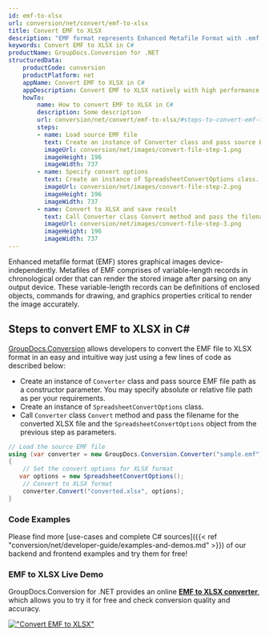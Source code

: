```yaml
---
id: emf-to-xlsx
url: conversion/net/convert/emf-to-xlsx
title: Convert EMF to XLSX
description: "EMF format represents Enhanced Metafile Format with .emf extension. Learn how to convert EMF to XLSX file programmatically in C# language using GroupDocs.Conversion for .NET library."
keywords: Convert EMF to XLSX in C#
productName: GroupDocs.Conversion for .NET
structuredData:
    productCode: conversion
    productPlatform: net
    appName: Convert EMF to XLSX in C#
    appDescription: Convert EMF to XLSX natively with high performance using C# language and server side GroupDocs.Conversion for .NET APIs, without the use of any software like Microsoft or Open Office.
    howTo:
        name: How to convert EMF to XLSX in C# 
        description: Some description
        url: conversion/net/convert/emf-to-xlsx/#steps-to-convert-emf-to-xlsx-in-c
        steps:
        - name: Load source EMF file 
          text: Create an instance of Converter class and pass source EMF file path as a constructor parameter. You may specify absolute or relative file path as per your requirements. 
          imageUrl: conversion/net/images/convert-file-step-1.png
          imageHeight: 196
          imageWidth: 737
        - name: Specify convert options 
          text: Create an instance of SpreadsheetConvertOptions class.
          imageUrl: conversion/net/images/convert-file-step-2.png
          imageHeight: 196
          imageWidth: 737
        - name: Convert to XLSX and save result 
          text: Call Converter class Convert method and pass the filename for the converted HTML file and the SpreadsheetConvertOptions object from the previous step as parameters.
          imageUrl: conversion/net/images/convert-file-step-3.png
          imageHeight: 196
          imageWidth: 737
---
```


Enhanced metafile format (EMF) stores graphical images device-independently. Metafiles of EMF comprises of variable-length records in chronological order that can render the stored image after parsing on any output device. These variable-length records can be definitions of enclosed objects, commands for drawing, and graphics properties critical to render the image accurately.

## Steps to convert EMF to XLSX in C#

[GroupDocs.Conversion](https://products.groupdocs.com/conversion/net) allows developers to convert the EMF file to XLSX format in an easy and intuitive way just using a few lines of code as described below:

* Create an instance of `Converter` class and pass source EMF file path as a constructor parameter. You may specify absolute or relative file path as per your requirements. 
* Create an instance of `SpreadsheetConvertOptions` class.
* Call `Converter` class `Convert` method and pass the filename for the converted XLSX file and the `SpreadsheetConvertOptions` object from the previous step as parameters.

```csharp
// Load the source EMF file
using (var converter = new GroupDocs.Conversion.Converter("sample.emf"))
{
    // Set the convert options for XLSX format
   var options = new SpreadsheetConvertOptions();
    // Convert to XLSX format
    converter.Convert("converted.xlsx", options);
}
```

### Code Examples

Please find more [use-cases and complete C# sources]({{< ref "conversion/net/developer-guide/examples-and-demos.md" >}}) of our backend and frontend examples and try them for free!

### EMF to XLSX Live Demo

GroupDocs.Conversion for .NET provides an online [**EMF to XLSX converter**](https://products.groupdocs.app/conversion/emf-to-xlsx), which allows you to try it for free and check conversion quality and accuracy.

[!["Convert EMF to XLSX"](conversion/net/images/convert-to-xlsx/convert-emf-to-xlsx.png)](https://products.groupdocs.app/conversion/emf-to-xlsx)